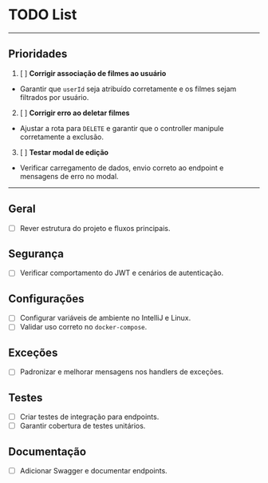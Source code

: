 # TODO List

---

## Prioridades

1. [ ] **Corrigir associação de filmes ao usuário**
  - Garantir que `userId` seja atribuído corretamente e os filmes sejam filtrados por usuário.

2. [ ] **Corrigir erro ao deletar filmes**
  - Ajustar a rota para `DELETE` e garantir que o controller manipule corretamente a exclusão.

3. [ ] **Testar modal de edição**
  - Verificar carregamento de dados, envio correto ao endpoint e mensagens de erro no modal.

---

## Geral
- [ ] Rever estrutura do projeto e fluxos principais.

## Segurança
- [ ] Verificar comportamento do JWT e cenários de autenticação.

## Configurações
- [ ] Configurar variáveis de ambiente no IntelliJ e Linux.
- [ ] Validar uso correto no `docker-compose`.

## Exceções
- [ ] Padronizar e melhorar mensagens nos handlers de exceções.

## Testes
- [ ] Criar testes de integração para endpoints.
- [ ] Garantir cobertura de testes unitários.

## Documentação
- [ ] Adicionar Swagger e documentar endpoints.
